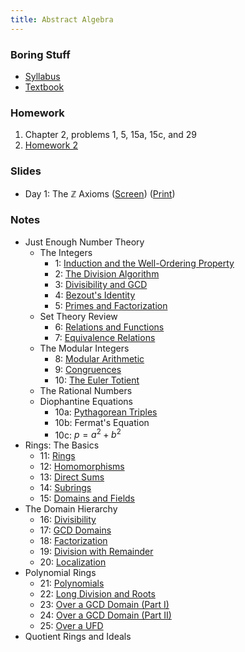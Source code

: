 ```yaml
---
title: Abstract Algebra
---
```


### Boring Stuff

* [Syllabus](/pdf/classes/aa/syllabus.pdf)
* [Textbook](http://abstract.pugetsound.edu)

### Homework

1. Chapter 2, problems 1, 5, 15a, 15c, and 29
2. [Homework 2](/pdf/classes/aa/homework/hw2.pdf)

### Slides

* Day 1: The $\mathbb{Z}$ Axioms
  ([Screen](/pdf/classes/aa/slides/zz-axioms-screen.pdf))
  ([Print](/pdf/classes/aa/slides/zz-axioms-print.pdf))

### Notes

* Just Enough Number Theory
    * The Integers
        * 1: [Induction and the Well-Ordering Property](/pdf/classes/aa/notes/01-induction-and-wop.pdf)
        * 2: [The Division Algorithm](/pdf/classes/aa/notes/02-division-algorithm.pdf)
        * 3: [Divisibility and GCD](/pdf/classes/aa/notes/03-divisibility-and-gcd.pdf)
        * 4: [Bezout's Identity](/pdf/classes/aa/notes/04-bezouts-identity.pdf)
        * 5: [Primes and Factorization](/pdf/classes/aa/notes/05-primes-and-factorization.pdf)
    * Set Theory Review
        * 6: [Relations and Functions](/pdf/classes/aa/notes/06-relations-and-functions.pdf)
        * 7: [Equivalence Relations](/pdf/classes/aa/notes/07-equivalence-relations.pdf)
    * The Modular Integers
        * 8: [Modular Arithmetic](/pdf/classes/aa/notes/08-modular-arithmetic.pdf)
        * 9: [Congruences](/pdf/classes/aa/notes/09-congruences.pdf)
        * 10: [The Euler Totient](/pdf/classes/aa/notes/10-the-euler-totient.pdf)
    * The Rational Numbers
    * Diophantine Equations
        * 10a: [Pythagorean Triples](/pdf/classes/aa/notes/10a-pythagorean-triples.pdf)
        * 10b: Fermat's Equation
        * 10c: $p = a^2 + b^2$
* Rings: The Basics
    * 11: [Rings](/pdf/classes/aa/notes/11-rings.pdf)
    * 12: [Homomorphisms](/pdf/classes/aa/notes/12-homomorphisms.pdf)
    * 13: [Direct Sums](/pdf/classes/aa/notes/13-direct-sums.pdf)
    * 14: [Subrings](/pdf/classes/aa/notes/14-subrings.pdf)
    * 15: [Domains and Fields](/pdf/classes/aa/notes/15-domains-and-fields.pdf)
* The Domain Hierarchy
    * 16: [Divisibility](/pdf/classes/aa/notes/16-divisibility.pdf)
    * 17: [GCD Domains](/pdf/classes/aa/notes/17-gcd-domains.pdf)
    * 18: [Factorization](/pdf/classes/aa/notes/18-factorization.pdf)
    * 19: [Division with Remainder](/pdf/classes/aa/notes/19-division-with-remainder.pdf)
    * 20: [Localization](/pdf/classes/aa/notes/20-localization.pdf)
* Polynomial Rings
    * 21: [Polynomials](/pdf/classes/aa/notes/21-polynomials.pdf)
    * 22: [Long Division and Roots](/pdf/classes/aa/notes/22-long-division-and-roots.pdf)
    * 23: [Over a GCD Domain (Part I)](/pdf/classes/aa/notes/23-over-a-gcd-domain-part-i.pdf)
    * 24: [Over a GCD Domain (Part II)](/pdf/classes/aa/notes/24-over-a-gcd-domain-part-ii.pdf)
    * 25: [Over a UFD](/pdf/classes/aa/notes/25-over-a-ufd.pdf)
* Quotient Rings and Ideals
